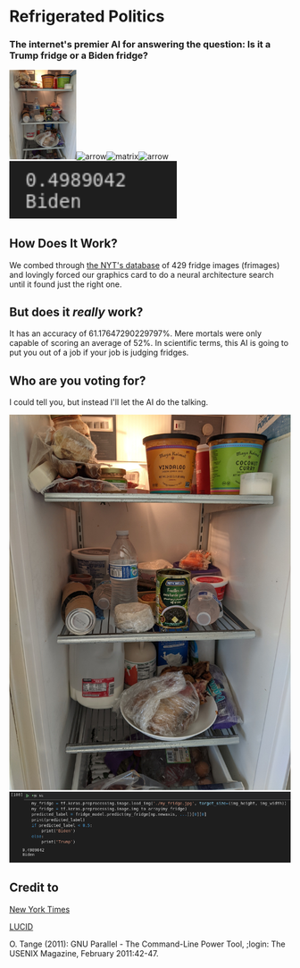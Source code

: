 # Refrigerated Politics
### The internet's premier AI for answering the question: Is it a Trump fridge or a Biden fridge?

<img src="https://github.com/phonetic-ai/refrigerated-politics/blob/main/my_fridge.jpg?raw=true" alt="my fridge" width="120" /><img src="https://publicdomainvectors.org/photos/aiga_right_arrow.png" alt="arrow" width="100" /><img src="https://techcrunch.com/wp-content/uploads/2014/12/matrix.jpg" alt="matrix" width="200"/><img src="https://publicdomainvectors.org/photos/aiga_right_arrow.png" alt="arrow" width="100" /><img src="https://github.com/phonetic-ai/refrigerated-politics/blob/main/screenshot_vote_small.png" alt="my vote" width="300"/>

## How Does It Work?
We combed through [the NYT's database](https://www.nytimes.com/interactive/2020/10/27/upshot/biden-trump-poll-quiz.html) of 429 fridge images (frimages) and lovingly forced our graphics card to do a neural architecture search until it found just the right one.

## But does it *really* work?
It has an accuracy of 61.17647290229797%. Mere mortals were only capable of scoring an average of 52%. In scientific terms, this AI is going to put you out of a job if your job is judging fridges.

## Who are you voting for?
I could tell you, but instead I'll let the AI do the talking.

![my fridge](https://github.com/phonetic-ai/refrigerated-politics/blob/main/my_fridge.jpg?raw=true)
![my vote](https://github.com/phonetic-ai/refrigerated-politics/blob/main/screenshot_vote_large.png?raw=true)

## Credit to
[New York Times](https://www.nytimes.com/interactive/2020/10/27/upshot/biden-trump-poll-quiz.html)

[LUCID](https://luc.id)

O. Tange (2011): GNU Parallel - The Command-Line Power Tool,
  ;login: The USENIX Magazine, February 2011:42-47.
